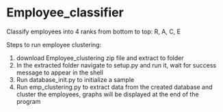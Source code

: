 # Employee_classifier
Classify employees into 4 ranks from bottom to top: R, A, C, E

Steps to run employee clustering:
1. download Employee_clustering zip file and extract to folder
2. In the extracted folder navigate to setup.py and run it, wait for success message to appear in the shell
3. Run database_init.py to initialize a sample
4. Run emp_clustering.py to extract data from the created database and cluster the employees, graphs will be displayed at the end of the program
